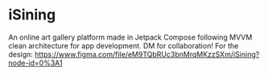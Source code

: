 # iSining
An online art gallery platform made in Jetpack Compose following MVVM clean architecture for app development. DM for collaboration!
For the design: https://www.figma.com/file/eM9TQbRUc3bnMrqMKzzSXm/iSining?node-id=0%3A1
